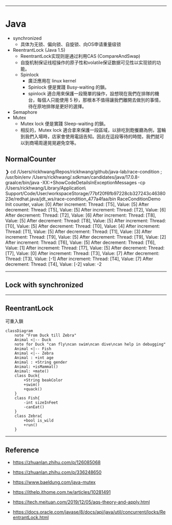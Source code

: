 


---

# Java


- synchronized
    - 具体为无锁、偏向锁、自旋锁、向OS申请重量级锁
- ReentrantLock (Java 1.5)
    - ReentrantLock实现则是通过利用CAS (CompareAndSwap)
    - 自旋机制保证线程操作的原子性和volatile保证数据可见性以实现锁的功能。
    - Spinlock
        - 廣泛應用在 linux kernel
        - Spinlock 便是實踐 Busy-waiting 的鎖。
        - spinlock 適合用來保護一段簡單的操作，設想現在我們在排隊的機台，每個人只能使用 5 秒，那根本不值得讓我們離開去做別的事情，待在原地排隊是更好的選擇。
- Semaphore
- Mutex
    - Mutex lock 便是實踐 Sleep-waiting 的鎖。
    - 相反的，Mutex lock 適合拿來保護一段區域，以排吃到飽餐廳為例，當輪到我們入場時，店家會使用電話告知。因此在這段等待的時間，我們就可以到商場周邊晃晃避免空等。


## NormalCounter

❯  cd /Users/rickhwang/Repos/rickhwang/github/java-lab/race-condition ; /usr/bin/env /Users/rickhwang/.sdkman/candidates/java/17.0.8-graalce/bin/java -XX:+ShowCodeDetailsInExceptionMessages -cp /Users/rickhwang/Library/Application\ Support/Code/User/workspaceStorage/77bf20f6fb97228cb327243c4638023e/redhat.java/jdt_ws/race-condition_477a4faa/bin RaceConditionDemo
Init counter, value: [0]
After increment: Thread: [T5], Value: [5]
After decrement: Thread: [T5], Value: [5]
After increment: Thread: [T2], Value: [6]
After decrement: Thread: [T2], Value: [6]
After increment: Thread: [T8], Value: [5]
After decrement: Thread: [T8], Value: [5]
After increment: Thread: [T0], Value: [5]
After decrement: Thread: [T0], Value: [4]
After increment: Thread: [T1], Value: [5]
After decrement: Thread: [T1], Value: [3]
After increment: Thread: [T9], Value: [5]
After decrement: Thread: [T9], Value: [2]
After increment: Thread: [T6], Value: [5]
After decrement: Thread: [T6], Value: [1]
After increment: Thread: [T7], Value: [5]
After decrement: Thread: [T7], Value: [0]
After increment: Thread: [T3], Value: [7]
After decrement: Thread: [T3], Value: [-1]
After increment: Thread: [T4], Value: [7]
After decrement: Thread: [T4], Value: [-2]
value: -2


---

## Lock with synchronized



---
## ReentrantLock

可重入鎖

```mermaid
classDiagram
    note "From Duck till Zebra"
    Animal <|-- Duck
    note for Duck "can fly\ncan swim\ncan dive\ncan help in debugging"
    Animal <|-- Fish
    Animal <|-- Zebra
    Animal : +int age
    Animal : +String gender
    Animal: +isMammal()
    Animal: +mate()
    class Duck{
        +String beakColor
        +swim()
        +quack()
    }
    class Fish{
        -int sizeInFeet
        -canEat()
    }
    class Zebra{
        +bool is_wild
        +run()
    }
```


---

## Reference

- https://zhuanlan.zhihu.com/p/126085068
- https://zhuanlan.zhihu.com/p/336248650
- https://www.baeldung.com/java-mutex

- https://ithelp.ithome.com.tw/articles/10281491
- https://tech.meituan.com/2019/12/05/aqs-theory-and-apply.html
- https://docs.oracle.com/javase/8/docs/api/java/util/concurrent/locks/ReentrantLock.html